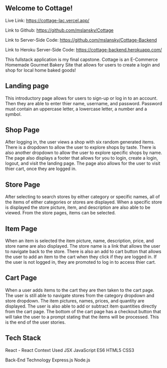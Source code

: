 ## Welcome to Cottage! 

Live Link: https://cottage-lac.vercel.app/

Link to Github: https://github.com/mslansky/Cottage

Link to Server-Side Code: https://github.com/mslansky/Cottage-Backend

Link to Heroku Server-Side Code: https://cottage-backend.herokuapp.com/


This fullstack application is my final capstone. Cottage is an E-Commerce Homemade Gourmet Bakery Site
that allows for users to create a login and shop for local home baked goods! 

## Landing page

This introductory page allows for users to sign-up or log in to an account. 
Then they are able to enter thier name, username, and password. Password must contain an uppercase letter, a lowercase letter, a number and a symbol.


## Shop Page

After logging in, the user views a shop with six random generated items. There is a dropdown to allow the user to explore shops by taste. There is also another dropdown to allow the user to explore specific shops by name. The page also displays a footer that allows for you to login, create a login, logout, and visit the landing page. The page also allows for the user to visit thier cart, once they are logged in. 



## Store Page

After selecting to search stores by either category or specific names, all of the items of either categories or stores are displayed. When a specific store is displayed the store picture, item, and description are also able to be viewed. From the store pages, items can be selected.

## Item Page
When an item is selected the item picture, name, description, price, and store name are also displayed. The store name is a link that allows the user to navigate back to the store. There is also an add to cart button that allows the user to add an item to the cart when they click if they are logged in. If the user is not logged in, they are promoted to log in to access thier cart. 

## Cart Page
When a user adds items to the cart they are then taken to the cart page. The user is still able to navigate stores from the category dropdown and store dropdown. The item pictures, names, prices, and quantity are displayed. The user is also able to add or subtract item quantities directly from the cart page. The bottom of the cart page has a checkout button that will take the user to a prompt stating that the items will be processed. This is the end of the user stories. 

## Tech Stack 
React - React Context Used
JSX
JavaScript ES6
HTML5
CSS3


Back-End Technology
Express.js
Node.js

